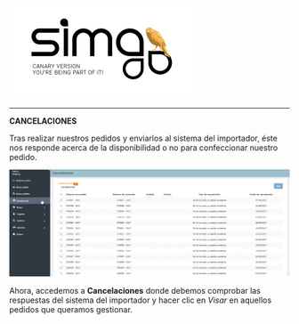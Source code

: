 ![sima2](images/es-ES_simacanaryversionbn.png)  
  
---     
  
**CANCELACIONES** 
  
Tras realizar nuestros pedidos y enviarlos al sistema del importador, éste nos responde acerca de la disponibilidad o no para confeccionar nuestro pedido.  

![](Images/es-ES_Orderings_Cancelations.png)  
  
Ahora, accedemos a **Cancelaciones** donde debemos comprobar las respuestas del sistema del importador y hacer clic en _Visar_ en aquellos pedidos que queramos gestionar.  

 
  

